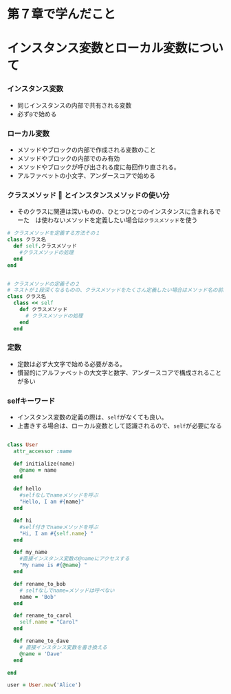 # 第７章で学んだこと

# インスタンス変数とローカル変数について

### インスタンス変数

- 同じインスタンスの内部で共有される変数
- 必ず`@`で始める

### ローカル変数

- メソッドやブロックの内部で作成される変数のこと
- メソッドやブロックの内部でのみ有効
- メソッドやブロックが呼び出される度に毎回作り直される。
- アルファベットの小文字、アンダースコアで始める

### クラスメソッド  とインスタンスメソッドの使い分

- そのクラスに関連は深いものの、ひとつひとつのインスタンスに含まれるでーた　は使わないメソッドを定義したい場合は`クラスメソッド`を使う

```Ruby
# クラスメソッドを定義する方法その１
class クラス名
  def self.クラスメソッド
    #クラスメソッドの処理
  end
end


# クラスメソッドの定義その２
# ネストが１段深くなるものの、クラスメソッドをたくさん定義したい場合はメソッド名の前に毎回self.を付けずに済む
class クラス名
  class << self
    def クラスメソッド
      # クラスメソッドの処理
    end
  end


```

### 定数

- 定数は必ず大文字で始める必要がある。
- 慣習的にアルファベットの大文字と数字、アンダースコアで構成されることが多い

### selfキーワード
- インスタンス変数の定義の際は、`self`がなくても良い。
- 上書きする場合は、ローカル変数として認識されるので、`self`が必要になる

```Ruby

class User
  attr_accessor :name

  def initialize(name)
    @name = name
  end

  def hello
    #selfなしでnameメソッドを呼ぶ
    "Hello, I am #{name}"
  end

  def hi
    #self付きでnameメソッドを呼ぶ
    "Hi, I am #{self.name} "
  end

  def my_name
    #直接インスタンス変数の@nameにアクセスする
    "My name is #{@name} "
  end

  def rename_to_bob
    # selfなしでname=メソッドは呼べない
    name = 'Bob'
  end

  def rename_to_carol
    self.name = "Carol"
  end

  def rename_to_dave
    # 直接インスタンス変数を書き換える
    @name = 'Dave'
  end

end

user = User.new('Alice')
```